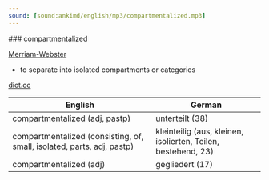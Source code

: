 ```yaml
---
sound: [sound:ankimd/english/mp3/compartmentalized.mp3]
---
```


\### compartmentalized

[Merriam-Webster](https://www.merriam-webster.com/dictionary/compartmentalized)

- to separate into isolated compartments or categories

[dict.cc](https://www.dict.cc/compartmentalized)

| English        | German       |
| -------------- | ------------ |
| compartmentalized (adj, pastp) | unterteilt (38) |
| compartmentalized (consisting, of, small, isolated, parts, adj, pastp) | kleinteilig (aus, kleinen, isolierten, Teilen, bestehend, 23) |
| compartmentalized (adj) | gegliedert (17) |
